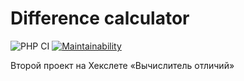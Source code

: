 # Difference calculator
![PHP CI](https://github.com/alantaboev/dc/workflows/PHP%20CI/badge.svg)
[![Maintainability](https://api.codeclimate.com/v1/badges/a99a88d28ad37a79dbf6/maintainability)](https://codeclimate.com/github/alantaboev/dc)
 
 Второй проект на Хекслете «Вычислитель отличий»
 